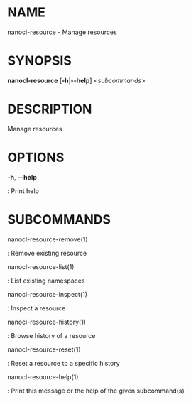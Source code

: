 NAME
====

nanocl-resource - Manage resources

SYNOPSIS
========

**nanocl-resource** \[**-h**\|**\--help**\] \<*subcommands*\>

DESCRIPTION
===========

Manage resources

OPTIONS
=======

**-h**, **\--help**

:   Print help

SUBCOMMANDS
===========

nanocl-resource-remove(1)

:   Remove existing resource

nanocl-resource-list(1)

:   List existing namespaces

nanocl-resource-inspect(1)

:   Inspect a resource

nanocl-resource-history(1)

:   Browse history of a resource

nanocl-resource-reset(1)

:   Reset a resource to a specific history

nanocl-resource-help(1)

:   Print this message or the help of the given subcommand(s)
